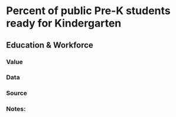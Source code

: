 # Percent of public Pre-K students ready for Kindergarten

## Education & Workforce

### Value

### Data

### Source

### Notes: